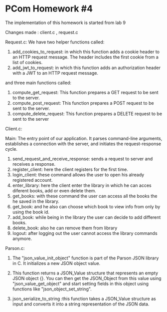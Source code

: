 # PCom Homework #4

The implementation of this homework is started from lab 9

Changes made : client.c , request.c

Request.c:
We have two helper functions called:
1) add_cookies_to_request: in which this function adds a cookie header to an HTTP request message. The header includes the first cookie from a list of cookies.
2) add_jwt_to_request: in which this function adds an authorization header with a JWT to an HTTP request message.

and three main functions called:
1) compute_get_request: This function prepares a GET request to be sent to the server.
2) compute_post_request: This function prepares a POST request to be sent to the server.
3) compute_delete_request: This function prepares a DELETE request to be sent to the server


Client.c:

Main: The entry point of our application. It parses command-line arguments, establishes a connection with the server, and initiates the request-response cycle.

1) send_request_and_receive_response: sends a request to server and receives a response.
2) register_client: here the client registers for the first time.
3) login_client: these command allows the user to open his already registered account.
4) enter_library: here the client enter the library in which he can acces diferent books, add or even delete them.
5) get_books: with these command the user can access all the books the he saved in the library.
6) get_book: and he also can choose which book to view info from only by using the book id.
7) add_book: while being in the library the user can decide to add different books.
8) delete_book: also he can remove them from library
9) logout: after logging out the user cannot access the library commands anymore.


Parson.c:

1) The "json_value_init_object" function is part of the Parson JSON library in C. It initializes a new JSON object value.

2) This function returns a JSON_Value structure that represents an empty JSON object {}. You can then get the JSON_Object from this value using "json_value_get_object" and start setting fields in this object using functions like "json_object_set_string".

3) json_serialize_to_string :this function takes a JSON_Value structure as input and converts it into a string representation of the JSON data.